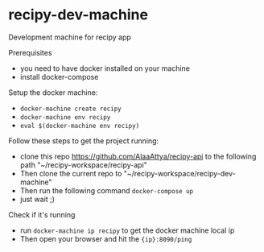 # recipy-dev-machine
Development machine for recipy app

Prerequisites
- you need to have docker installed on your machine
- install docker-compose

Setup the docker machine:
- `docker-machine create recipy`
- `docker-machine env recipy`
- `eval $(docker-machine env recipy)`

Follow these steps to get the project running:
 - clone this repo https://github.com/AlaaAttya/recipy-api to the following path "~/recipy-workspace/recipy-api"
 - Then clone the current repo to "~/recipy-workspace/recipy-dev-machine"
 - Then run the following command `docker-compose up`
 - just wait ;)

Check if it's running
- run `docker-machine ip recipy` to get the docker machine local ip
- Then open your browser and hit the `{ip}:8090/ping`